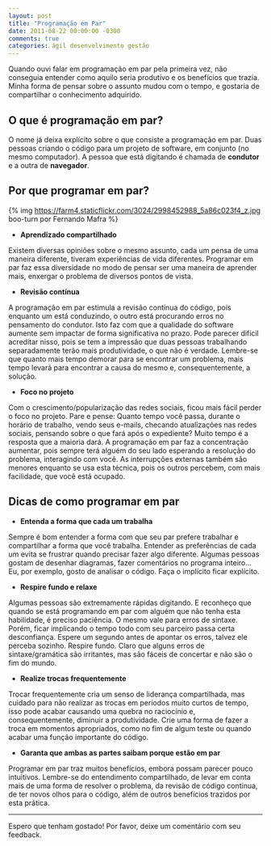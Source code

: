 ```yaml
---
layout: post
title: "Programação em Par"
date: 2011-08-22 00:00:00 -0300
comments: true
categories: ágil desenvolvimento gestão
---
```

Quando ouvi falar em programação em par pela primeira vez, não conseguia entender como aquilo seria produtivo e os benefícios que trazia. Minha forma de pensar sobre o assunto mudou com o tempo, e gostaria de compartilhar o conhecimento adquirido.

## O que é programação em par?
O nome já deixa explícito sobre o que consiste a programação em par. Duas pessoas criando o código para um projeto de software, em conjunto (no mesmo computador). A pessoa que está digitando é chamada de **condutor** e a outra de **navegador**.

<!-- more -->

## Por que programar em par?
{% img https://farm4.staticflickr.com/3024/2998452988_5a86c023f4_z.jpg boo-turn por Fernando Mafra %}


- **Aprendizado compartilhado**

Existem diversas opiniões sobre o mesmo assunto, cada um pensa de uma maneira diferente, tiveram experiências de vida diferentes. Programar em par faz essa diversidade no modo de pensar ser uma maneira de aprender mais, enxergar o problema de diversos pontos de vista.


- **Revisão contínua**

A programação em par estimula a revisão contínua do código, pois enquanto um está conduzindo, o outro está procurando erros no pensamento do condutor. Isto faz com que a qualidade do software aumente sem impactar de forma significativa no prazo. Pode parecer difícil acreditar nisso, pois se tem a impressão que duas pessoas trabalhando separadamente terão mais produtividade, o que não é verdade. Lembre-se que quanto mais tempo demorar para se encontrar um problema, mais tempo levará para encontrar a causa do mesmo e, consequentemente, a solução.

 
- **Foco no projeto**

Com o crescimento/popularização das redes sociais, ficou mais fácil perder o foco no projeto. Pare e pense: Quanto tempo você passa, durante o horário de trabalho, vendo seus e-mails, checando atualizações nas redes sociais, pensando sobre o que fará após o expediente? Muito tempo é a resposta que a maioria dará. A programação em par faz a concentração aumentar, pois sempre terá alguém do seu lado esperando a resolução do problema, interagindo com você. As interrupções externas também são menores enquanto se usa esta técnica, pois os outros percebem, com mais facilidade, que você está ocupado.


## Dicas de como programar em par

- **Entenda a forma que cada um trabalha**

Sempre é bom entender a forma com que seu par prefere trabalhar e compartilhar a forma que você trabalha. Entender as preferências de cada um evita se frustrar quando precisar fazer algo diferente. Algumas pessoas gostam de desenhar diagramas, fazer comentários no programa inteiro… Eu, por exemplo, gosto de analisar o código. Faça o implícito ficar explícito.
 

- **Respire fundo e relaxe**

Algumas pessoas são extremamente rápidas digitando. E reconheço que quando se está programando em par com alguém que não tenha esta habilidade, é preciso paciência. O mesmo vale para erros de sintaxe.  Porém, ficar implicando o tempo todo com seu parceiro passa certa desconfiança. Espere um segundo antes de apontar os erros, talvez ele perceba sozinho. Respire fundo. Claro que alguns erros de sintaxe/gramática são irritantes, mas são fáceis de concertar e não são o fim do mundo.
 

- **Realize trocas frequentemente**

Trocar frequentemente cria um senso de liderança compartilhada, mas cuidado para não realizar as trocas em períodos muito curtos de tempo, isso pode acabar causando uma quebra no raciocínio e, consequentemente, diminuir a produtividade.  Crie uma forma de fazer a troca em momentos apropriados, como no fim de algum teste ou quando acabar uma função importante do código.
 

- **Garanta que ambas as partes saibam porque estão em par**

Programar em par traz muitos benefícios, embora possam parecer pouco intuitivos. Lembre-se do entendimento compartilhado, de levar em conta mais de uma forma de resolver o problema, da revisão de código contínua, de ter novos olhos para o código, além de outros benefícios trazidos por esta prática.

----

Espero que tenham gostado! Por favor, deixe um comentário com seu feedback.

